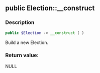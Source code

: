 ## public Election::__construct

### Description    

```php
public $Election -> __construct ( )
```

Build a new Election.
    

### Return value:   

NULL

